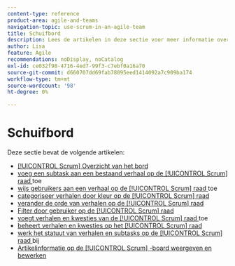 ```yaml
---
content-type: reference
product-area: agile-and-teams
navigation-topic: use-scrum-in-an-agile-team
title: Schuifbord
description: Lees de artikelen in deze sectie voor meer informatie over het gebruik van het scrubboard in Workfront.
author: Lisa
feature: Agile
recommendations: noDisplay, noCatalog
exl-id: ce032f98-4716-4ed7-99f3-c7ebf0a16a70
source-git-commit: d660707dd69fab78095eed1414092a7c909ba174
workflow-type: tm+mt
source-wordcount: '98'
ht-degree: 0%

---
```


# Schuifbord

Deze sectie bevat de volgende artikelen:

* [[!UICONTROL Scrum] Overzicht van het bord ](../../../agile/use-scrum-in-an-agile-team/scrum-board/scrum-board-overview.md)
* [ voeg een subtask aan een bestaand verhaal op de [!UICONTROL Scrum] raad ](../../../agile/use-scrum-in-an-agile-team/scrum-board/add-a-subtask-to-an-existing-story-scrum.md) toe
* [ wijs gebruikers aan een verhaal op de [!UICONTROL Scrum] raad ](../../../agile/use-scrum-in-an-agile-team/scrum-board/assign-users-to-a-story-scrum.md) toe
* [ categoriseer verhalen door kleur op de [!UICONTROL Scrum] raad ](../../../agile/use-scrum-in-an-agile-team/scrum-board/categorize-stories-by-color.md)
* [ verander de orde van verhalen op de [!UICONTROL Scrum] raad ](../../../agile/use-scrum-in-an-agile-team/scrum-board/change-order-of-stories.md)
* [ Filter door gebruiker op de [!UICONTROL Scrum] raad ](../../../agile/use-scrum-in-an-agile-team/scrum-board/filter-by-user-scrum-board.md)
* [ voegt verhalen en kwesties van de [!UICONTROL Scrum] raad ](../../../agile/use-scrum-in-an-agile-team/scrum-board/add-story-from-scrum-board.md) toe
* [ beheert verhalen en kwesties op het [!UICONTROL Scrum] raad ](../../../agile/use-scrum-in-an-agile-team/scrum-board/manage-scrum-board.md)
* [ werk het statuut van verhalen en subtasks op de [!UICONTROL Scrum] raad ](../../../agile/use-scrum-in-an-agile-team/scrum-board/update-status-of-stories-and-subtasks.md) bij
* [Artikelinformatie op de [!UICONTROL Scrum] -board weergeven en bewerken](../../../agile/use-scrum-in-an-agile-team/scrum-board/view-and-edit-story-info.md)
